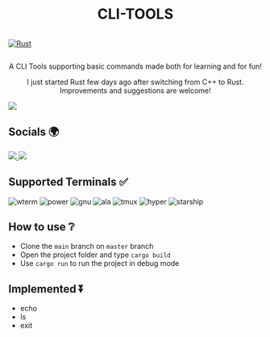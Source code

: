 <div align="center">
  <h1>CLI-TOOLS</h1>
</div>

<div align="center" style="display: flex;">
  
  [![Rust](https://github.com/HugoQueva/CLI-Utils/actions/workflows/rust.yml/badge.svg)](https://github.com/HugoQueva/CLI-Utils/actions/workflows/rust.yml)
  
</div>

<p align="center">A CLI Tools supporting basic commands made both for learning and for fun!</p>
<p align="center">I just started Rust few days ago after switching from C++ to Rust. Improvements and suggestions are welcome!</p>

<div align="center" style="display: flex;">
  <img src="http://ForTheBadge.com/images/badges/built-with-love.svg"/>
  
</div>

## Socials 🌍

<a href="https://discord.gg/gnwsXztxhF">
  <img src="https://img.shields.io/badge/Discord-7289DA?style=for-the-badge&logo=discord&logoColor=white"/>
</a>
<a href="https://github.com/HugoQueva">
  <img src="https://img.shields.io/badge/GitHub-100000?style=for-the-badge&logo=github&logoColor=white"/>
</a>

## Supported Terminals ✅

![wterm](https://img.shields.io/badge/windows%20terminal-4D4D4D?style=for-the-badge&logo=windows%20terminal&logoColor=white)
![power](https://img.shields.io/badge/powershell-5391FE?style=for-the-badge&logo=powershell&logoColor=white)
![gnu](https://img.shields.io/badge/GNU%20Bash-4EAA25?style=for-the-badge&logo=GNU%20Bash&logoColor=white)
![ala](https://img.shields.io/badge/alacritty-F46D01?style=for-the-badge&logo=alacritty&logoColor=white)
![tmux](https://img.shields.io/badge/tmux-1BB91F?style=for-the-badge&logo=tmux&logoColor=white)
![hyper](https://img.shields.io/badge/Hyper-000000?style=for-the-badge&logo=hyper&logoColor=white)
![starship](https://img.shields.io/badge/starship-DD0B78?style=for-the-badge&logo=starship&logoColor=white)

## How to use ❔

- Clone the `main` branch on `master` branch
- Open the project folder and type `cargo build`
- Use `cargo run` to run the project in debug mode

## Implemented ⏬

- echo
- ls
- exit

